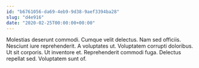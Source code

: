 ```yaml
---
id: "b6761056-da69-4eb9-9d38-9aef3394ba28"
slug: "d4e916"
date: "2020-02-25T00:00:00+00:00"
---
```


Molestias deserunt commodi. Cumque velit delectus. Nam sed officiis. Nesciunt iure reprehenderit. A voluptates ut. Voluptatem corrupti doloribus. Ut sit corporis. Ut inventore et. Reprehenderit commodi fuga. Delectus repellat sed. Voluptatem sunt of.
